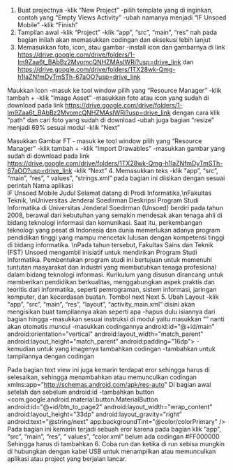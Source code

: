 1.	Buat projectnya
-klik “New Project”
-pilih template yang di inginkan, contoh yang “Empty Views Activity”
-ubah namanya menjadi “IF Unsoed Mobile”
-klik “Finish”
2.	Tampilan awal
-klik “Project”
-klik “app”, “src”, “main”, “res” nah pada bagian inilah akan memasukkan codingan dan eksekusi lebih lanjut
3.	Memasukkan foto, icon, atau gambar
-install icon dan gambarnya di link https://drive.google.com/drive/folders/1-Im9Zaa6t_BAbBz2MvomcQNHZMAsIWRi?usp=drive_link dan https://drive.google.com/drive/folders/1TX28wk-Qmg-h1IaZNfmDyTmSTh-67aOO?usp=drive_link 

Maukkan Icon
-masuk ke tool window pilih yang “Resource Manager”
-klik tambah +
-klik “Image Asset”
-masukkan foto atau icon yang sudah di download pada link https://drive.google.com/drive/folders/1-Im9Zaa6t_BAbBz2MvomcQNHZMAsIWRi?usp=drive_link dengan cara klik “path” dan cari foto yang sudah di download
-ubah juga bagian “resize” menjadi 69% sesuai modul
-klik “Next”

Masukkan Gambar FT
	- masuk ke tool window pilih yang “Resource Manager”
-klik tambah +
-klik “Import Drawables”
-masukkan gambar yang sudah di download pada link https://drive.google.com/drive/folders/1TX28wk-Qmg-h1IaZNfmDyTmSTh-67aOO?usp=drive_link 
-klik “Next”
4.	Memasukkan teks
-klik “app”, “src”, “main”, “res”, “ values”, “strings.xml” pada bagian ini diisikan dengan sesuai perintah 
Nama aplikasi  
<string name="app_name">IF Unsoed Mobile</string>
Judul
<string name="welcome_text">
    Selamat datang di Prodi Informatika,\nFakultas Teknik, \nUniversitas Jenderal Soedirman
</string>
Deskripsi
<string name="inf_descrition">
    Program Studi Informatika di Universitas Jenderal Soedirman (Unsoed) berdiri pada tahun 2008, berawal dari kebutuhan yang semakin mendesak akan tenaga ahli di bidang teknologi informasi dan komunikasi. Saat itu, perkembangan teknologi yang pesat di Indonesia dan dunia memerlukan adanya program pendidikan tinggi yang mampu mencetak lulusan dengan kompetensi tinggi di bidang informatika. \nPada tahun tersebut, Fakultas Sains dan Teknik (FST) Unsoed mengambil inisiatif untuk mendirikan Program Studi Informatika. Pembentukan program studi ini bertujuan untuk memenuhi tuntutan masyarakat dan industri yang membutuhkan tenaga profesional dalam bidang teknologi informasi. Kurikulum yang disusun dirancang untuk memberikan pendidikan berkualitas, menggabungkan aspek praktis dan teoritis dari informatika, seperti pemrograman, sistem informasi, jaringan komputer, dan kecerdasan buatan.
</string>
Tombol next
<string name="next">Next</string>
5.	Ubah Layout
-klik “app”, “src”, “main”, “res”, “layout”, “activity_main.xml” disini akan mengisikan buat tampilannya akan seperti apa 
-hapus dulu isiannya dari bagian <android> hingga </android>
-masukkan sesuai instruksi di modul yaitu masukkan “<LinearLayout>” nanti akan otomatis muncul
-masukkan codingannya 
android:id="@+id/main"
android:orientation="vertical"
android:layout_width="match_parent"
android:layout_height="match_parent"
android:padding="16dp">
-kemudian untuk yang imagenya tambahkan codingan
<ImageView
    android:id="@+id/img_gedung_teknik"
    android:layout_width="match_parent"
    android:layout_height="200dp"
    android:adjustViewBounds="true"
    android:scaleType="fitXY"
    android:src="@drawable/gedung_teknik" />
-tambahkan untuk tampilannya dengan codingan
<TextView
    android:id="@+id/tv_welcome"
    style="@style/MaterialAlertDialog.Material3.Body.Text"
    android:layout_width="match_parent"
    android:layout_height="wrap_content"
    android:text="@string/welcome_text"
    android:textAlignment="center"
    android:textStyle="bold"/>

<TextView
    android:id="@+id/tv_description"
    android:layout_width="match_parent"
    android:layout_height="wrap_content"
    android:layout_marginTop="8dp"
    android:justificationMode="inter_word"
    android:text="@string/inf_descrition"/>
Pada bagian text view ini juga kemarin terdapat eror sehingga harus di selesaikan, sehingga menambahkan atau memunculkan codingan xmlns:app="http://schemas.android.com/apk/res-auto"
Di bagian awal setelah <LinearLayout> dan sebelum android:id
	-tambahkan button
<com.google.android.material.button.MaterialButton
    android:id="@+id/btn_to_page2"
    android:layout_width="wrap_content"
    android:layout_height="33dp"
    android:layout_gravity="right"
    android:text="@string/next"
    app:backgroundTint="@color/colorPrimary" />
Pada bagian ini kemarin terjadi sebuah eror karena pada bagian klik “app”, “src”, “main”, “res”, “ values”, “color.xml” belum ada codingan
<color name="colorPrimary">#FF000000</color>
Sehingga harus di tambahkan
6.	Coba run dan ketika di run sebisa mungkin di hubungkan dengan kabel USB untuk menampilkan atau memunculkan aplikasi atau project yang berjalan lancar.

